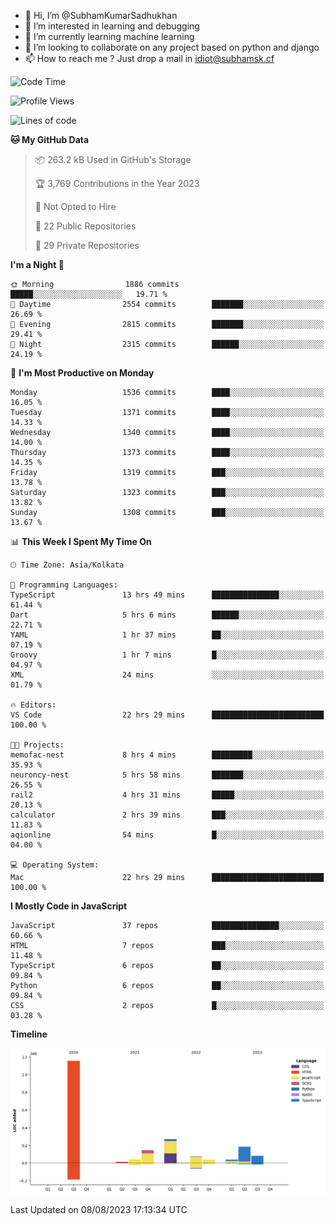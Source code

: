 - 👋 Hi, I’m @SubhamKumarSadhukhan
- 👀 I’m interested in learning and debugging
- 🌱 I’m currently learning machine learning
- 💞️ I’m looking to collaborate on any project based on python and django
- 📫 How to reach me ?
      Just drop a mail in idiot@subhamsk.cf

<!---
SubhamKumarSadhukhan/SubhamKumarSadhukhan is a ✨ special ✨ repository because its `README.md` (this file) appears on your GitHub profile.
You can click the Preview link to take a look at your changes.
--->


<!--START_SECTION:waka-->
![Code Time](http://img.shields.io/badge/Code%20Time-1%2C427%20hrs%2056%20mins-blue)

![Profile Views](http://img.shields.io/badge/Profile%20Views-10-blue)

![Lines of code](https://img.shields.io/badge/From%20Hello%20World%20I%27ve%20Written-2.0%20million%20lines%20of%20code-blue)

**🐱 My GitHub Data** 

> 📦 263.2 kB Used in GitHub's Storage 
 > 
> 🏆 3,769 Contributions in the Year 2023
 > 
> 🚫 Not Opted to Hire
 > 
> 📜 22 Public Repositories 
 > 
> 🔑 29 Private Repositories 
 > 
**I'm a Night 🦉** 

```text
🌞 Morning                1886 commits        █████░░░░░░░░░░░░░░░░░░░░   19.71 % 
🌆 Daytime                2554 commits        ███████░░░░░░░░░░░░░░░░░░   26.69 % 
🌃 Evening                2815 commits        ███████░░░░░░░░░░░░░░░░░░   29.41 % 
🌙 Night                  2315 commits        ██████░░░░░░░░░░░░░░░░░░░   24.19 % 
```
📅 **I'm Most Productive on Monday** 

```text
Monday                   1536 commits        ████░░░░░░░░░░░░░░░░░░░░░   16.05 % 
Tuesday                  1371 commits        ████░░░░░░░░░░░░░░░░░░░░░   14.33 % 
Wednesday                1340 commits        ████░░░░░░░░░░░░░░░░░░░░░   14.00 % 
Thursday                 1373 commits        ████░░░░░░░░░░░░░░░░░░░░░   14.35 % 
Friday                   1319 commits        ███░░░░░░░░░░░░░░░░░░░░░░   13.78 % 
Saturday                 1323 commits        ███░░░░░░░░░░░░░░░░░░░░░░   13.82 % 
Sunday                   1308 commits        ███░░░░░░░░░░░░░░░░░░░░░░   13.67 % 
```


📊 **This Week I Spent My Time On** 

```text
🕑︎ Time Zone: Asia/Kolkata

💬 Programming Languages: 
TypeScript               13 hrs 49 mins      ███████████████░░░░░░░░░░   61.44 % 
Dart                     5 hrs 6 mins        ██████░░░░░░░░░░░░░░░░░░░   22.71 % 
YAML                     1 hr 37 mins        ██░░░░░░░░░░░░░░░░░░░░░░░   07.19 % 
Groovy                   1 hr 7 mins         █░░░░░░░░░░░░░░░░░░░░░░░░   04.97 % 
XML                      24 mins             ░░░░░░░░░░░░░░░░░░░░░░░░░   01.79 % 

🔥 Editors: 
VS Code                  22 hrs 29 mins      █████████████████████████   100.00 % 

🐱‍💻 Projects: 
memofac-nest             8 hrs 4 mins        █████████░░░░░░░░░░░░░░░░   35.93 % 
neuroncy-nest            5 hrs 58 mins       ███████░░░░░░░░░░░░░░░░░░   26.55 % 
rail2                    4 hrs 31 mins       █████░░░░░░░░░░░░░░░░░░░░   20.13 % 
calculator               2 hrs 39 mins       ███░░░░░░░░░░░░░░░░░░░░░░   11.83 % 
aqionline                54 mins             █░░░░░░░░░░░░░░░░░░░░░░░░   04.00 % 

💻 Operating System: 
Mac                      22 hrs 29 mins      █████████████████████████   100.00 % 
```

**I Mostly Code in JavaScript** 

```text
JavaScript               37 repos            ███████████████░░░░░░░░░░   60.66 % 
HTML                     7 repos             ███░░░░░░░░░░░░░░░░░░░░░░   11.48 % 
TypeScript               6 repos             ██░░░░░░░░░░░░░░░░░░░░░░░   09.84 % 
Python                   6 repos             ██░░░░░░░░░░░░░░░░░░░░░░░   09.84 % 
CSS                      2 repos             █░░░░░░░░░░░░░░░░░░░░░░░░   03.28 % 
```



**Timeline**

![Lines of Code chart](https://raw.githubusercontent.com/SubhamKumarSadhukhan/SubhamKumarSadhukhan/main/assets/bar_graph.png)


 Last Updated on 08/08/2023 17:13:34 UTC
<!--END_SECTION:waka-->
